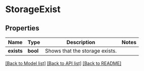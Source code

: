 # StorageExist

## Properties
Name | Type | Description | Notes
---- | ---- | ----------- | -----
**exists** | **bool** | Shows that the storage exists. | 

[[Back to Model list]](../../README.md#documentation-for-models) [[Back to API list]](../../README.md#documentation-for-api-endpoints) [[Back to README]](../../README.md)


